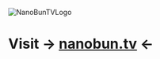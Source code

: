 ![NanoBunTVLogo](https://nanobun.tv/assets/img/SiteBanner.webp)

# Visit -> [nanobun.tv](https://nanobun.tv) <-
